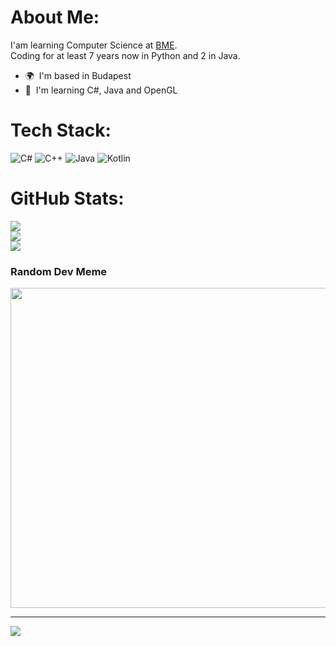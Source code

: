 #  About Me:
I'am learning Computer Science at [BME](https://www.bme.hu/?language=en).
<br>Coding for at least 7 years now in Python and 2 in Java.
*   🌍  I'm based in Budapest
*   🧠  I'm learning C#, Java and OpenGL

#  Tech Stack:
![C#](https://img.shields.io/badge/c%23-%23239120.svg?style=for-the-badge&logo=c-sharp&logoColor=white) ![C++](https://img.shields.io/badge/c++-%2300599C.svg?style=for-the-badge&logo=c%2B%2B&logoColor=white) ![Java](https://img.shields.io/badge/java-%23ED8B00.svg?style=for-the-badge&logo=java&logoColor=white) ![Kotlin](https://img.shields.io/badge/kotlin-%230095D5.svg?style=for-the-badge&logo=kotlin&logoColor=white)
#  GitHub Stats:
![](https://github-readme-stats.vercel.app/api?username=afkfish&theme=gruvbox&count_private=true&hide=contribs&show_icons=true)<br/>
![](https://github-readme-streak-stats.herokuapp.com/?user=afkfish&theme=gruvbox&hide_border=false)<br/>
![](https://github-readme-stats.vercel.app/api/top-langs/?username=afkfish&theme=gruvbox&hide_border=false&include_all_commits=false&count_private=true&layout=compact)

###  Random Dev Meme
<img src="https://random-memer.herokuapp.com/" width="512px"/>

---
[![](https://visitcount.itsvg.in/api?id=afkfish&icon=0&color=2)](https://visitcount.itsvg.in)

<!-- Proudly created with GPRM ( https://gprm.itsvg.in ) -->
